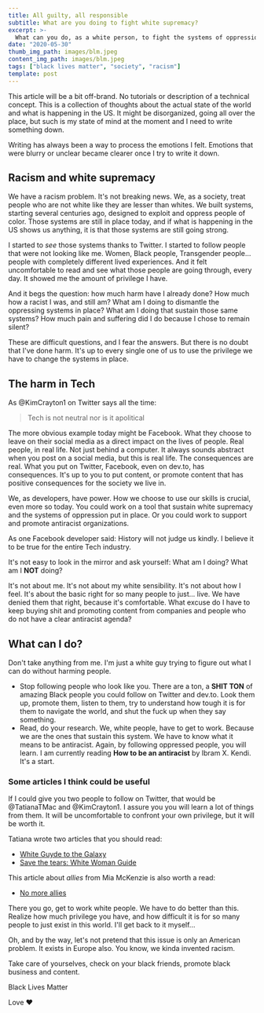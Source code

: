 ```yaml
---
title: All guilty, all responsible
subtitle: What are you doing to fight white supremacy?
excerpt: >-
  What can you do, as a white person, to fight the systems of oppressions design to support white supremacy? Get to work...
date: "2020-05-30"
thumb_img_path: images/blm.jpeg
content_img_path: images/blm.jpeg
tags: ["black lives matter", "society", "racism"]
template: post
---
```


This article will be a bit off-brand. No tutorials or description of a technical concept. This is a collection of thoughts about the actual state of the world and what is happening in the US. It might be disorganized, going all over the place, but such is my state of mind at the moment and I need to write something down.

Writing has always been a way to process the emotions I felt. Emotions that were blurry or unclear became clearer once I try to write it down.

## Racism and white supremacy

We have a racism problem. It's not breaking news. We, as a society, treat people who are not white like they are lesser than whites. We built systems, starting several centuries ago, designed to exploit and oppress people of color. Those systems are still in place today, and if what is happening in the US shows us anything, it is that those systems are still going strong.

I started to _see_ those systems thanks to Twitter. I started to follow people that were not looking like me. Women, Black people, Transgender people... people with completely different lived experiences. And it felt uncomfortable to read and see what those people are going through, every day. It showed me the amount of privilege I have.

And it begs the question: how much harm have I already done? How much how a racist I was, and still am? What am I doing to dismantle the oppressing systems in place? What am I doing that sustain those same systems? How much pain and suffering did I do because I chose to remain silent?

These are difficult questions, and I fear the answers. But there is no doubt that I've done harm. It's up to every single one of us to use the privilege we have to change the systems in place.

## The harm in Tech

As @KimCrayton1 on Twitter says all the time:

> Tech is not neutral nor is it apolitical

The more obvious example today might be Facebook. What they choose to leave on their social media as a direct impact on the lives of people. Real people, in real life. Not just behind a computer. It always sounds abstract when you post on a social media, but this is real life. The consequences are real. What you put on Twitter, Facebook, even on dev.to, has consequences. It's up to you to put content, or promote content that has positive consequences for the society we live in.

We, as developers, have power. How we choose to use our skills is crucial, even more so today. You could work on a tool that sustain white supremacy and the systems of oppression put in place. Or you could work to support and promote antiracist organizations.

As one Facebook developer said: History will not judge us kindly. I believe it to be true for the entire Tech industry.

It's not easy to look in the mirror and ask yourself: What am I doing? What am I **NOT** doing?

It's not about me. It's not about my white sensibility. It's not about how I feel. It's about the basic right for so many people to just... live. We have denied them that right, because it's comfortable. What excuse do I have to keep buying shit and promoting content from companies and people who do not have a clear antiracist agenda?

## What can I do?

Don't take anything from me. I'm just a white guy trying to figure out what I can do without harming people.

- Stop following people who look like you. There are a ton, a **SHIT TON** of amazing Black people you could follow on Twitter and dev.to. Look them up, promote them, listen to them, try to understand how tough it is for them to navigate the world, and shut the fuck up when they say something.
- Read, do your research. We, white people, have to get to work. Because we are the ones that sustain this system. We have to know what it means to be antiracist. Again, by following oppressed people, you will learn. I am currently reading **How to be an antiracist** by Ibram X. Kendi. It's a start.

### Some articles I think could be useful

If I could give you two people to follow on Twitter, that would be @TatianaTMac and @KimCrayton1. I assure you you will learn a lot of things from them. It will be uncomfortable to confront your own privilege, but it will be worth it.

Tatiana wrote two articles that you should read:

- [White Guyde to the Galaxy](https://tatianamac.com/posts/white-guyde/)
- [Save the tears: White Woman Guide](https://tatianamac.com/posts/save-the-tears/)

This article about _allies_ from Mia McKenzie is also worth a read:

- [No more allies](http://www.blackgirldangerous.com/2013/09/no-more-allies/)

There you go, get to work white people. We have to do better than this. Realize how much privilege you have, and how difficult it is for so many people to just exist in this world. I'll get back to it myself...

Oh, and by the way, let's not pretend that this issue is only an American problem. It exists in Europe also. You know, we kinda invented racism.

Take care of yourselves, check on your black friends, promote black business and content.

Black Lives Matter

Love :heart:
